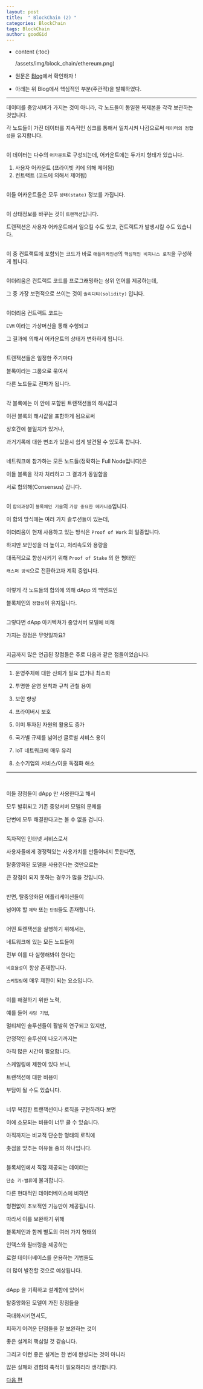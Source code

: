 ```yaml
---
layout: post
title:  " BlockChain (2) "
categories: BlockChain
tags: BlockChain
author: goodGid
---
```

* content
{:toc}



  /assets/img/block_chain/ethereum.png)



* 원문은 [Blog](http://www.chaintalk.io/archive/lecture/43)에서 확인하자 !

* 아래는 위 Blog에서 핵심적인 부분(주관적)을 발췌하였다.

---

데이터를 중앙서버가 가지는 것이 아니라, 각 노드들이 동일한 복제본을 각각 보관하는 것입니다.

각 노드들이 가진 데이터를 지속적인 싱크를 통해서 일치시켜 나감으로써 `데이터의 정합성`을 유지합니다.<br><br>


이 데이터는 다수의 `어카운트`로 구성되는데, 어카운트에는 두가지 형태가 있습니다.

1. 사용자 어카운트 (프라이빗 키에 의해 제어됨) 
2. 컨트랙트 (코드에 의해서 제어됨) <br><br>


이들 어카운트들은 모두 `상태(state)` 정보를 가집니다.<br><br>


이 상태정보를 바꾸는 것이 `트랜잭션`입니다. 

트랜잭션은 사용자 어카운트에서 일으킬 수도 있고, 컨트랙트가 발생시킬 수도 있습니다.<br><br>


이 중 컨트랙트에 포함되는 코드가 바로 `애플리케인션`의 `핵심적인 비지니스 로직`을 구성하게 됩니다.<br><br>


이더리움은 컨트랙트 코드를 프로그래밍하는 상위 언어를 제공하는데,

그 중 가장 보편적으로 쓰이는 것이 `솔리디티(solidity)` 입니다.<br><br>


이더리움 컨트랙트 코드는

`EVM` 이라는 가상머신을 통해 수행되고

그 결과에 의해서 어카운트의 상태가 변화하게 됩니다.<br><br>
 

트랜잭션들은 일정한 주기마다

블록이라는 그룹으로 묶여서

다른 노드들로 전파가 됩니다. <br><br>


각 블록에는 이 안에 포함된 트랜잭션들의 해시값과

이전 블록의 해시값을 포함하게 됨으로써

상호간에 불일치가 있거나,

과거기록에 대한 변조가 있을시 쉽게 발견될 수 있도록 합니다. <br><br>


네트워크에 참가하는 모든 노드들(정확히는 Full Node입니다)은

이들 블록을 각자 처리하고 그 결과가 동일함을

서로 합의해(Consensus) 갑니다. <br><br>


이 `합의과정`이 `블록체인 기술`의 `가장 중요한 메카니즘`입니다.

이 합의 방식에는 여러 가지 솔루션들이 있는데,

이더리움이 현재 사용하고 있는 방식은 `Proof of Work` 의 일종입니다.

하지만 보안성을 더 높이고, 처리속도와 용량을

대폭적으로 향상시키기 위해 `Proof of Stake` 의 한 형태인

`캐스퍼 방식`으로 전환하고자 계획 중입니다. <br><br>


이렇게 각 노드들의 합의에 의해 dApp 의 백엔드인

블록체인의 `정합성`이 유지됩니다.<br><br>


그렇다면 dApp 아키텍쳐가 중앙서버 모델에 비해

가지는 장점은 무엇일까요?<br><br>


지금까지 많은 언급된 장점들은 주로 다음과 같은 점들이었습니다.

---

1. 운영주체에 대한 신뢰가 필요 없거나 최소화

2. 투명한 운영 원칙과 규칙 관철 용이

3. 보안 향상

4. 프라이버시 보호

5. 이미 투자된 자원의 활용도 증가

6. 국가별 규제를 넘어선 글로벌 서비스 용이

7. IoT 네트워크에 매우 유리

8. 소수기업의 서비스/이윤 독점화 해소 

---
<br>

이들 장점들이 dApp 만 사용한다고 해서

모두 발휘되고 기존 중앙서버 모델의 문제를

단번에 모두 해결한다고는 볼 수 없을 겁니다.
<br><br>


독자적인 인터넷 서비스로서

사용자들에게 경쟁력있는 사용가치를 만들어내지 못한다면,

탈중앙화된 모델을 사용한다는 것만으로는

큰 장점이 되지 못하는 경우가 많을 것입니다. 
<br><br>


반면, 탈중앙화된 어플리케이션들이

넘어야 할 `제약` 또는 `단점`들도 존재합니다. 
<br><br>


어떤 트랜잭션을 실행하기 위해서는,

네트워크에 있는 모든 노드들이

전부 이를 다 실행해봐야 한다는

`비효율성`이 항상 존재합니다.

`스케일링`에 매우 제한이 되는 요소입니다. 
<br><br>

 
이를 해결하기 위한 노력,

예를 들어 `샤딩 기법`,

멀티체인 솔루션들이 활발히 연구되고 있지만,

안정적인 솔루션이 나오기까지는

아직 많은 시간이 필요합니다.

스케일링에 제한이 있다 보니,

트랜잭션에 대한 비용이

부담이 될 수도 있습니다. 
<br><br>

 
너무 복잡한 트랜잭션이나 로직을 구현하려다 보면

이에 소모되는 비용이 너무 클 수 있습니다.

아직까지는 비교적 단순한 형태의 로직에

촛점을 맞추는 이유들 중의 하나입니다. 
<br><br>


블록체인에서 직접 제공되는 데이터는

`단순 키-밸류`에 불과합니다.

다른 현대적인 데이터베이스에 비하면

형편없이 초보적인 기능만이 제공됩니다.

따라서 이를 보완하기 위해

블록체인과 함께 별도의 여러 가지 형태의

인덱스와 필터링을 제공하는

로컬 데이터베이스를 운용하는 기법들도

더 많이 발전할 것으로 예상됩니다.
<br><br>


dApp 을 기획하고 설계함에 있어서

탈중앙화된 모델이 가진 장점들을

극대화시키면서도,

피하기 어려운 단점들을 잘 보완하는 것이

좋은 설계의 핵심일 것 같습니다.

그리고 이런 좋은 설계는 한 번에 완성되는 것이 아니라

많은 실패와 경험의 축적이 필요하리라 생각합니다. 

[다음 편](https://goodgid.github.io/BlockChain(3)/)